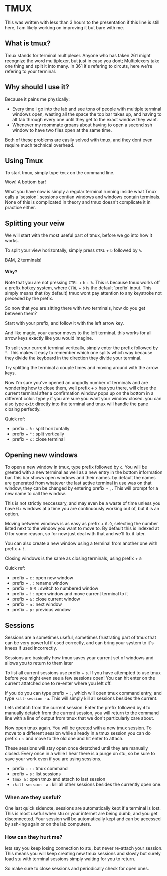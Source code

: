 # TMUX
This was written with less than 3 hours to the presentation if this line is
still here, I am likely working on improving it but bare with me.
## What is tmux?
Tmux stands for terminal multiplexer. Anyone who has taken 261 might recognize
the word multiplexer, but just in case you dont; Multiplexers take one thing and
split it into many. In 361 it's refering to circuts, here we're refering to your
terminal.

## Why should I use it?
Because it pains me physically:
* Every time I go into the lab and see tons of people with multiple terminal
windows open, wasting all the space the top bar takes up, and having to alt tab
through every one until they get to the exact window they want.
* Whenever my roommate groans about having to open a second ssh window to have
two files open at the same time.

Both of these problems are easily solved with tmux, and they dont even require
much technical overhead.

## Using Tmux
To start tmux, simply type `tmux` on the command line.

Wow! A bottom bar!

What you have now is simply a regular terminal running inside what Tmux calls
a 'session'. sessions contian windows and windows contain terminals. None of
this is complicated in theory and tmux doesn't complicate it in practice either.

## Splitting your veiw
We will start with the most useful part of tmux, before we go into how it works.

To split your view horizontally, simply press `CTRL` + `b` followed by `%`. 

BAM, 2 terminals!

#### Why?
Note that you are not pressing `CTRL` + `b` + `%`. This is because tmux works off
a prefix hotkey system, where `CTRL` + `b` is the default 'prefix' input. This
simply means that (by default) tmux wont pay attention to any keystroke not
preceded by the prefix.

So now that you are sitting there with two terminals, how do you get between
them?

Start with your prefix, and follow it with the left arrow key.

And like magic, your cursor moves to the left terminal. this works for all arrow
keys exactly like you would imagine.

To split your current terminal veritcally, simply enter the prefix followed by
`"`. This makes it easy to remember which one splits which way because they
divide the keyboard in the direction they divide your terminal.

Try splitting the terminal a couple times and moving around with the arrow keys.

Now I'm sure you've opened an ungodly number of terminals and are wondering how
to close them, well prefix + `x` has you there, will close the current terminal
after a confirmation window pops up on the bottom in a different color. type `y`
if you are sure you want your window closed. you can also type `exit` directly
into the terminal and tmux will handle the pane closing perfectly.

Quick ref:
* prefix + `%` : split horizontally
* prefix + `"` : split vertically
* prefix + `x` : close terminal

## Opening new windows
To open a new window in tmux, type prefix followed by `c`. You will be greeted
with a new terminal as well as a new entry in the bottom information bar.
this bar shows open windows and their names. by default the names are generated
from whatever the last active terminal in use was on that window, they can be
changed by entering prefix + `,`. This will prompt for a new name to call the
window. 

This is not strictly neccessary, and may even be a waste of time unless you 
have 6+ windows at a time you are continuously working out of, but it is an
option.

Moving between windows is as easy as prefix + `0-9`, selecting the number listed
next to the window you want to move to. By default this is indexed at 0 for
some reason, so for now just deal with that and we'll fix it later.

You can also create a new window using a terminal from another one with
prefix + `!`.

Closing windows is the same as closing terminals, using prefix + `&`

Quick ref:
* prefix + `c` : open new window
* prefix + `,` : rename window
* prefix + `0-9` : switch to numbered window
* prefix + `!` : open window and move current terminal to it
* prefix + `&` : close current window
* prefix + `n` : next window
* prefix + `p` : previous window

## Sessions
Sessions are a sometimes useful, sometimes frustrating part of tmux that can be
very powerful if used correctly, and can bring your system to it's knees if used
incorrectly.

Sessions are basically how tmux saves your current set of windows and allows you
to return to them later 

To list all current sessions use prefix + `s`. If you have attempted to use tmux
before you might even see a few sessions open! You can hit enter on the current
attatched one to re-enter where you left off.

If you do you can type prefix + `:`, which will open tmux command entry, and 
type `kill-session -a`. This will simply kill all sessions besides the current.

Lets detatch from the current session. Enter the prefix followed by `d` to
manually detatch from the current session, you will return to the command line
with a line of output from tmux that we don't particularly care about.

Now open tmux again. You will be greeted with a new tmux session. To move to 
a different session while already in a tmux session you can do prefix + `s` and
move to the old one and hit enter to attach.

These sessions will stay open once detatched until they are manually closed.
Every once in a while I hear there is a purge on stu, so be sure to save your
work even if you are using sessions.

* prefix + `:` : tmux command
* prefix + `s` : list sessions
* `tmux a` : open tmux and attach to last session
* `:kill-session -a` : kill all other sessions besides the currently open one.

### When are they useful?
One last quick sidenote, sessions are automatically kept if a terminal is lost.
This is most useful when stu or your internet are being dumb, and you get
disconnected. Your session will be automatically kept and can be accessed by
ssh-ing again or on the lab computers.

### How can they hurt me?
lets say you keep losing connection to stu, but never re-attach your session.
This means you will keep creating new tmux sessions and slowly but surely load
stu with terminal sessions simply waiting for you to return.

So make sure to close sessions and periodically check for open ones.

